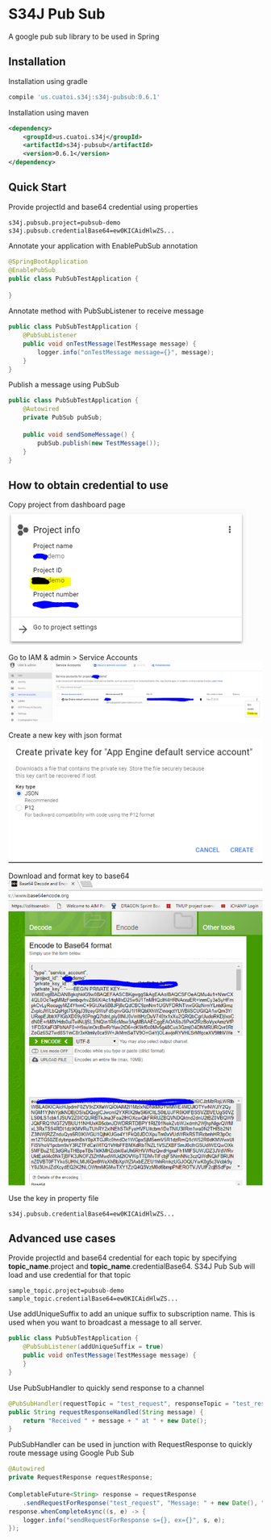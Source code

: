 # S34J Pub Sub
A google pub sub library to be used in Spring
## Installation
Installation using gradle
```groovy
compile 'us.cuatoi.s34j:s34j-pubsub:0.6.1'
```
Installation using maven
```xml
<dependency>
    <groupId>us.cuatoi.s34j</groupId>
    <artifactId>s34j-pubsub</artifactId>
    <version>0.6.1</version>
</dependency>
```
## Quick Start
Provide projectId and base64 credential using properties
```properties
s34j.pubsub.project=pubsub-demo
s34j.pubsub.credentialBase64=ew0KICAidHlwZS...
```
Annotate your application with EnablePubSub annotation
```java
@SpringBootApplication
@EnablePubSub
public class PubSubTestApplication {
    
}
``` 
Annotate method with PubSubListener to receive message
```java
public class PubSubTestApplication {
    @PubSubListener
    public void onTestMessage(TestMessage message) { 
        logger.info("onTestMessage message={}", message);
    }
}
```
Publish a message using PubSub
```java
public class PubSubTestApplication {
    @Autowired
    private PubSub pubSub;
    
    public void sendSomeMessage() { 
        pubSub.publish(new TestMessage());
    }
}
```
## How to obtain credential to use
Copy project from dashboard page
![Copy project from dashboard page](s34j-pubsub-projectId.PNG)

Go to IAM & admin > Service Accounts
![Go to IAM & admin > Service Accounts](s34j-pubsub-createKey.PNG)

Create a new key with json format
![Create a new key with json format](s34j-pubsub-create-key-json.PNG)

Download and format key to base64
![Download and format key to base64](s34j-pubsub-base64.PNG)

Use the key in property file
```properties
s34j.pubsub.credentialBase64=ew0KICAidHlwZS...
```
## Advanced use cases
Provide projectId and base64 credential for each topic by specifying **topic_name**.project and
 **topic_name**.credentialBase64. S34J Pub Sub will load and use credential for that topic
 
```properties
sample_topic.project=pubsub-demo
sample_topic.credentialBase64=ew0KICAidHlwZS...
```

Use addUniqueSuffix to add an unique suffix to subscription name. This is used when you want to broadcast a message
to all server.

```java
public class PubSubTestApplication {
    @PubSubListener(addUniqueSuffix = true)
    public void onTestMessage(TestMessage message) { 
    }
}
```

Use PubSubHandler to quickly send response to a channel
```java
@PubSubHandler(requestTopic = "test_request", responseTopic = "test_response")
public String requestResponseHandled(String message) {
    return "Received " + message + " at " + new Date();
}
```
PubSubHandler can be used in junction with RequestResponse to quickly route message using Google Pub Sub
```java
@Autowired
private RequestResponse requestResponse;

CompletableFuture<String> response = requestResponse
    .sendRequestForResponse("test_request", "Message: " + new Date(), "test_response", String.class);
response.whenCompleteAsync((s, e) -> {
    logger.info("sendRequestForResponse s={}, ex={}", s, e);
});
```